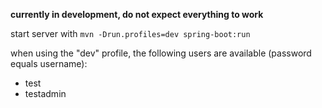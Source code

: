**currently in development, do not expect everything to work**

start server with
`mvn -Drun.profiles=dev spring-boot:run`

when using the "dev" profile, the following users are available (password equals username):
* test
* testadmin
